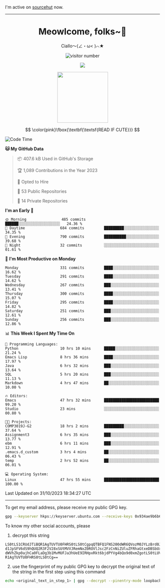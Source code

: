 I'm active on [sourcehut](https://sr.ht/~meow_king/) now. 

---

<div align="center">
  <h1>Meowlcome, folks~👋</h1>
  <p>Ciallo～(∠・ω< )⌒★</p>
</div>

<p align="center">
  <img src="https://count.getloli.com/get/@Ziqi-Yang?theme=rule34" alt="visitor number" />
</p>

<p align="center">
  <img src="https://skillicons.dev/icons?i=rust,c,py,flutter,go,java,js,bash,linux,emacs" />
</p>
<p align="center">
  <img height="165" src="https://github-readme-stats.vercel.app/api?username=Ziqi-Yang&show_icons=true&include_all_commits=true&hide_border=true" />
</p>

$$
\color{pink}\fbox{\textbf{\textsf{READ IF CUTE}}}
$$

<!--START_SECTION:waka-->
![Code Time](http://img.shields.io/badge/Code%20Time-1%2C775%20hrs%2024%20mins-blue)

**🐱 My GitHub Data** 

> 📦 407.6 kB Used in GitHub's Storage 
 > 
> 🏆 1,089 Contributions in the Year 2023
 > 
> 💼 Opted to Hire
 > 
> 📜 53 Public Repositories 
 > 
> 🔑 14 Private Repositories 
 > 
**I'm an Early 🐤** 

```text
🌞 Morning                485 commits         ██████░░░░░░░░░░░░░░░░░░░   24.36 % 
🌆 Daytime                684 commits         █████████░░░░░░░░░░░░░░░░   34.35 % 
🌃 Evening                790 commits         ██████████░░░░░░░░░░░░░░░   39.68 % 
🌙 Night                  32 commits          ░░░░░░░░░░░░░░░░░░░░░░░░░   01.61 % 
```
📅 **I'm Most Productive on Monday** 

```text
Monday                   331 commits         ████░░░░░░░░░░░░░░░░░░░░░   16.62 % 
Tuesday                  291 commits         ████░░░░░░░░░░░░░░░░░░░░░   14.62 % 
Wednesday                267 commits         ███░░░░░░░░░░░░░░░░░░░░░░   13.41 % 
Thursday                 300 commits         ████░░░░░░░░░░░░░░░░░░░░░   15.07 % 
Friday                   295 commits         ████░░░░░░░░░░░░░░░░░░░░░   14.82 % 
Saturday                 251 commits         ███░░░░░░░░░░░░░░░░░░░░░░   12.61 % 
Sunday                   256 commits         ███░░░░░░░░░░░░░░░░░░░░░░   12.86 % 
```


📊 **This Week I Spent My Time On** 

```text
💬 Programming Languages: 
Python                   10 hrs 10 mins      █████░░░░░░░░░░░░░░░░░░░░   21.24 % 
Emacs Lisp               8 hrs 36 mins       ████░░░░░░░░░░░░░░░░░░░░░   17.97 % 
Java                     6 hrs 32 mins       ███░░░░░░░░░░░░░░░░░░░░░░   13.64 % 
SQL                      5 hrs 20 mins       ███░░░░░░░░░░░░░░░░░░░░░░   11.13 % 
Markdown                 4 hrs 47 mins       ██░░░░░░░░░░░░░░░░░░░░░░░   10.00 % 

🔥 Editors: 
Emacs                    47 hrs 32 mins      █████████████████████████   99.20 % 
Studio                   23 mins             ░░░░░░░░░░░░░░░░░░░░░░░░░   00.80 % 

🐱‍💻 Projects: 
COMP3019J-G2             18 hrs 2 mins       █████████░░░░░░░░░░░░░░░░   37.64 % 
Assignment3              6 hrs 35 mins       ███░░░░░░░░░░░░░░░░░░░░░░   13.77 % 
ebm                      6 hrs 11 mins       ███░░░░░░░░░░░░░░░░░░░░░░   12.91 % 
.emacs.d_custom          3 hrs 4 mins        ██░░░░░░░░░░░░░░░░░░░░░░░   06.43 % 
temp                     2 hrs 52 mins       ██░░░░░░░░░░░░░░░░░░░░░░░   06.01 % 

💻 Operating System: 
Linux                    47 hrs 55 mins      █████████████████████████   100.00 % 
```


 Last Updated on 31/10/2023 18:34:27 UTC
<!--END_SECTION:waka-->

-----

To get my email address, please receive my public GPG key.
```bash
gpg --keyserver hkps://keyserver.ubuntu.com --receive-keys 0x934ae9b6b6e9ff34
```
To know my other social accounts, please
1) decrypt this string
```
LS0tLS1CRUdJTiBQR1AgTUVTU0FHRS0tLS0tCgpqQTBFQ1FNS200dWR6QVozM0JYLzBrd0JNU0Ru
d1JpSFV6dS9hQUQ2R3F2V28xSUtMVVJRemNxZ0ROVlJsc2FzCnNiZUluZFRhaGtxeDBSbUxEajVq
dWVhZkp0ajhCa0FLaDg3b1MvMUFJa3hUeE9IRHpxRkt6bjdPYVg4bQo9d0xmZgotLS0tLUVORCBQ
R1AgTUVTU0FHRS0tLS0tCg==
```
2) use the fingerprint of my public GPG key to decrypt the original text of the string in the first step using this command
```bash
echo <original_text_in_step_1> | gpg --decrypt --pinentry-mode loopback --armor
```


